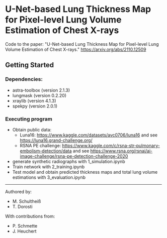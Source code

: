 # U-Net-based Lung Thickness Map for Pixel-level Lung Volume Estimation of Chest X-rays

Code to the paper: "U-Net-based Lung Thickness Map for Pixel-level Lung Volume Estimation of Chest X-rays."
https://arxiv.org/abs/2110.12509
## Getting Started

### Dependencies:
- astra-toolbox (version 2.1.3)
- lungmask (version 0.2.20)
- xraylib (version 4.1.3)
- spekpy (version 2.0.1)

### Executing program

- Obtain public data:
   - Luna16: https://www.kaggle.com/datasets/avc0706/luna16 and see https://luna16.grand-challenge.org/
   - RSNA PE challenge: https://www.kaggle.com/c/rsna-str-pulmonary-embolism-detection/data and see https://www.rsna.org/rsnai/ai-image-challenge/rsna-pe-detection-challenge-2020
- generate synthetic radiographs with 1_simulation.ipynb
- Train network with 2_training.ipynb
- Test model and obtain predicted thickness maps and total lung volume estimations with 3_evaluation.ipynb

------------------------
 Authored by:
- M. Schultheiß
- T. Dorosti

With contributions from:
- P. Schmette
- J. Heuchert
